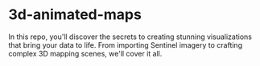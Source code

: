 # 3d-animated-maps
In this repo, you'll discover the secrets to creating stunning visualizations that bring your data to life. From importing Sentinel imagery to crafting complex 3D mapping scenes, we'll cover it all.
